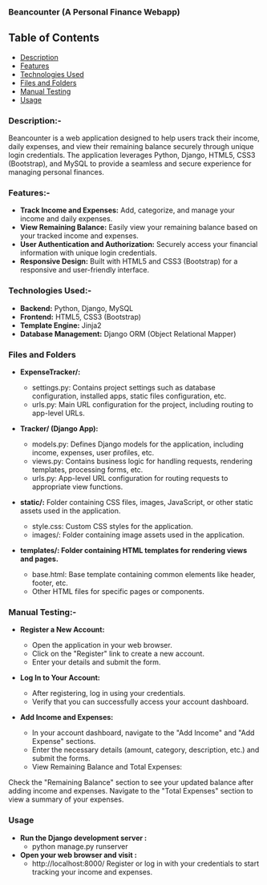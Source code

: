 ### Beancounter (A Personal Finance Webapp)

## Table of Contents
- [Description](#description)
- [Features](#features)
- [Technologies Used](#technologies-used)
- [Files and Folders](#files-and-folders)
- [Manual Testing](#manual-testing)
- [Usage](#usage)



### Description:-
Beancounter is a web application designed to help users track their income, daily expenses, and view their remaining balance securely through unique login credentials. 
The application leverages Python, Django, HTML5, CSS3 (Bootstrap), and MySQL to provide a seamless and secure experience for managing personal finances.

### Features:-
- **Track Income and Expenses:** Add, categorize, and manage your income and daily expenses.
- **View Remaining Balance:** Easily view your remaining balance based on your tracked income and expenses.
- **User Authentication and Authorization:** Securely access your financial information with unique login credentials.
- **Responsive Design:** Built with HTML5 and CSS3 (Bootstrap) for a responsive and user-friendly interface.

### Technologies Used:-
- **Backend:** Python, Django, MySQL
- **Frontend:** HTML5, CSS3 (Bootstrap)
- **Template Engine:** Jinja2
- **Database Management:** Django ORM (Object Relational Mapper)

### Files and Folders
- **ExpenseTracker/:**
  - settings.py: Contains project settings such as database configuration, installed apps, static files configuration, etc.
  - urls.py: Main URL configuration for the project, including routing to app-level URLs.
  
- **Tracker/ (Django App):**
  - models.py: Defines Django models for the application, including income, expenses, user profiles, etc.
  - views.py: Contains business logic for handling requests, rendering templates, processing forms, etc.
  - urls.py: App-level URL configuration for routing requests to appropriate view functions.
    
- **static/:** Folder containing CSS files, images, JavaScript, or other static assets used in the application.
  - style.css: Custom CSS styles for the application.
  - images/: Folder containing image assets used in the application.
    
- **templates/: Folder containing HTML templates for rendering views and pages.**
  - base.html: Base template containing common elements like header, footer, etc.
  - Other HTML files for specific pages or components.

### Manual Testing:-
- **Register a New Account:**
  - Open the application in your web browser.
  - Click on the "Register" link to create a new account.
  - Enter your details and submit the form.
  
- **Log In to Your Account:**
  - After registering, log in using your credentials.
  - Verify that you can successfully access your account dashboard.
  
- **Add Income and Expenses:**
  - In your account dashboard, navigate to the "Add Income" and "Add Expense" sections.
  - Enter the necessary details (amount, category, description, etc.) and submit the forms.
  - View Remaining Balance and Total Expenses:

Check the "Remaining Balance" section to see your updated balance after adding income and expenses.
Navigate to the "Total Expenses" section to view a summary of your expenses.

### Usage
- **Run the Django development server :**
   - python manage.py runserver
- **Open your web browser and visit :**
   - http://localhost:8000/
Register or log in with your credentials to start tracking your income and expenses.

